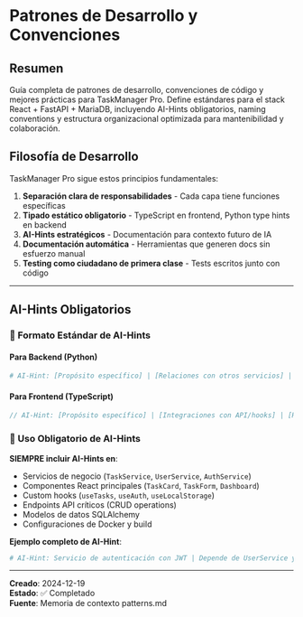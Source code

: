 # Patrones de Desarrollo y Convenciones

## Resumen
Guía completa de patrones de desarrollo, convenciones de código y mejores prácticas para TaskManager Pro. Define estándares para el stack React + FastAPI + MariaDB, incluyendo AI-Hints obligatorios, naming conventions y estructura organizacional optimizada para mantenibilidad y colaboración.

## Filosofía de Desarrollo
TaskManager Pro sigue estos principios fundamentales:
1. **Separación clara de responsabilidades** - Cada capa tiene funciones específicas
2. **Tipado estático obligatorio** - TypeScript en frontend, Python type hints en backend
3. **AI-Hints estratégicos** - Documentación para contexto futuro de IA
4. **Documentación automática** - Herramientas que generen docs sin esfuerzo manual
5. **Testing como ciudadano de primera clase** - Tests escritos junto con código

---

## AI-Hints Obligatorios

### 📝 Formato Estándar de AI-Hints

#### Para Backend (Python)
```python
# AI-Hint: [Propósito específico] | [Relaciones con otros servicios] | [Restricciones de FastAPI/SQLAlchemy] | [TODOs específicos]
```

#### Para Frontend (TypeScript)
```typescript
// AI-Hint: [Propósito específico] | [Integraciones con API/hooks] | [Restricciones de React/TypeScript] | [TODOs específicos]
```

### 🎯 Uso Obligatorio de AI-Hints

**SIEMPRE incluir AI-Hints en**:
- Servicios de negocio (`TaskService`, `UserService`, `AuthService`)
- Componentes React principales (`TaskCard`, `TaskForm`, `Dashboard`)
- Custom hooks (`useTasks`, `useAuth`, `useLocalStorage`)
- Endpoints API críticos (CRUD operations)
- Modelos de datos SQLAlchemy
- Configuraciones de Docker y build

**Ejemplo completo de AI-Hint**:
```python
# AI-Hint: Servicio de autenticación con JWT | Depende de UserService y PasswordService | Usa bcrypt para hashing y python-jose para JWT | TODO: Implementar refresh tokens y rate limiting
```

---

**Creado**: 2024-12-19  
**Estado**: ✅ Completado  
**Fuente**: Memoria de contexto patterns.md

<!-- AI-Hint: Documentación de patrones TaskManager Pro | Guía para desarrollo consistente | AI-Hints obligatorios y convenciones | TODO: Completar con ejemplos detallados de código -->
